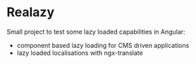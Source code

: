 # Realazy

Small project to test some lazy loaded capabilities in Angular:

- component based lazy loading for CMS driven applications
- lazy loaded localisations with ngx-translate
